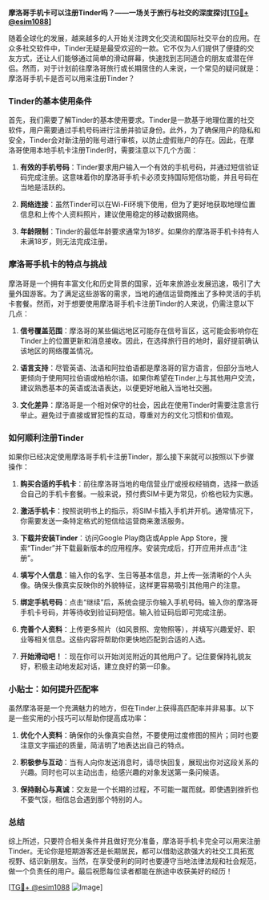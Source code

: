 **摩洛哥手机卡可以注册Tinder吗？——一场关于旅行与社交的深度探讨[[TG💪+ @esim1088](https://t.me/s/esim1088)]**

随着全球化的发展，越来越多的人开始关注跨文化交流和国际社交平台的应用。在众多社交软件中，Tinder无疑是最受欢迎的一款。它不仅为人们提供了便捷的交友方式，还让人们能够通过简单的滑动屏幕，快速找到志同道合的朋友或潜在伴侣。然而，对于计划前往摩洛哥旅行或长期居住的人来说，一个常见的疑问就是：摩洛哥手机卡是否可以用来注册Tinder？

### Tinder的基本使用条件

首先，我们需要了解Tinder的基本使用要求。Tinder是一款基于地理位置的社交软件，用户需要通过手机号码进行注册并验证身份。此外，为了确保用户的隐私和安全，Tinder会对新注册的账号进行审核，以防止虚假账户的存在。因此，在摩洛哥使用本地手机卡注册Tinder时，需要注意以下几个方面：

1. **有效的手机号码**：Tinder要求用户输入一个有效的手机号码，并通过短信验证码完成注册。这意味着你的摩洛哥手机卡必须支持国际短信功能，并且号码在当地是活跃的。
   
2. **网络连接**：虽然Tinder可以在Wi-Fi环境下使用，但为了更好地获取地理位置信息和上传个人资料照片，建议使用稳定的移动数据网络。

3. **年龄限制**：Tinder的最低年龄要求通常为18岁。如果你的摩洛哥手机卡持有人未满18岁，则无法完成注册。

### 摩洛哥手机卡的特点与挑战

摩洛哥是一个拥有丰富文化和历史背景的国家，近年来旅游业发展迅速，吸引了大量外国游客。为了满足这些游客的需求，当地的通信运营商推出了多种灵活的手机卡套餐。然而，对于想要使用摩洛哥手机卡注册Tinder的人来说，仍需注意以下几点：

1. **信号覆盖范围**：摩洛哥的某些偏远地区可能存在信号盲区，这可能会影响你在Tinder上的位置更新和消息接收。因此，在选择旅行目的地时，最好提前确认该地区的网络覆盖情况。

2. **语言支持**：尽管英语、法语和阿拉伯语都是摩洛哥的官方语言，但部分当地人更倾向于使用阿拉伯语或柏柏尔语。如果你希望在Tinder上与其他用户交流，建议熟悉基本的英语或法语表达，以便更好地融入当地社交圈。

3. **文化差异**：摩洛哥是一个相对保守的社会，因此在使用Tinder时需要注意言行举止。避免过于直接或冒犯性的互动，尊重对方的文化习惯和价值观。

### 如何顺利注册Tinder

如果你已经决定使用摩洛哥手机卡注册Tinder，那么接下来就可以按照以下步骤操作：

1. **购买合适的手机卡**：前往摩洛哥当地的电信营业厅或授权经销商，选择一款适合自己的手机卡套餐。一般来说，预付费SIM卡更为常见，价格也较为实惠。

2. **激活手机卡**：按照说明书上的指示，将SIM卡插入手机并开机。通常情况下，你需要发送一条特定格式的短信给运营商来激活服务。

3. **下载并安装Tinder**：访问Google Play商店或Apple App Store，搜索“Tinder”并下载最新版本的应用程序。安装完成后，打开应用并点击“注册”。

4. **填写个人信息**：输入你的名字、生日等基本信息，并上传一张清晰的个人头像。确保头像真实反映你的外貌特征，这样更容易吸引其他用户的注意。

5. **绑定手机号码**：点击“继续”后，系统会提示你输入手机号码。输入你的摩洛哥手机卡号码，并等待收到验证码短信。输入验证码后即可完成注册。

6. **完善个人资料**：上传更多照片（如风景照、宠物照等），并填写兴趣爱好、职业等相关信息。这些内容将帮助你更快地匹配到合适的人选。

7. **开始滑动吧！**：现在你可以开始浏览附近的其他用户了。记住要保持礼貌友好，积极主动地发起对话，建立良好的第一印象。

### 小贴士：如何提升匹配率

虽然摩洛哥是一个充满魅力的地方，但在Tinder上获得高匹配率并非易事。以下是一些实用的小技巧可以帮助你提高成功率：

1. **优化个人资料**：确保你的头像真实自然，不要使用过度修图的照片；同时也要注意文字描述的质量，简洁明了地表达出自己的特点。

2. **积极参与互动**：当有人向你发送消息时，请尽快回复，展现出你对这段关系的兴趣。同时也可以主动出击，给感兴趣的对象发送第一条问候语。

3. **保持耐心与真诚**：交友是一个长期的过程，不可能一蹴而就。即使遇到挫折也不要气馁，相信总会遇到那个特别的人。

### 总结

综上所述，只要符合相关条件并且做好充分准备，摩洛哥手机卡完全可以用来注册Tinder。无论你是短期游客还是长期居民，都可以借助这款强大的社交工具拓宽视野、结识新朋友。当然，在享受便利的同时也要遵守当地法律法规和社会规范，做一个负责任的用户。最后祝愿每位读者都能在旅途中收获美好的经历！

[[TG💪+ @esim1088](https://t.me/s/esim1088) ![Image](https://i.postimg.cc/4NQfJmqS/Snipaste-2025-05-13-00-14-12.png)]